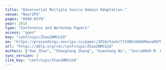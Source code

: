 ```yaml
---
title: "Adversarial Multiple Source Domain Adaptation."
venue: "NeurIPS"
pages: "8568-8579"
year: 2018
type: "Conference and Workshop Papers"
access: "open"
key: "conf/nips/ZhaoZWMCG18"
ee: "https://proceedings.neurips.cc/paper/2018/hash/717d8b3d60d9eea997b35b02b6a4e867-Abstract.html"
url: "https://dblp.org/rec/conf/nips/ZhaoZWMCG18"
authors: ["Han Zhao", "Shanghang Zhang", "Guanhang Wu", "Jos\u00e9 M. F. Moura", "Jo\u00e3o Paulo Costeira", "Geoffrey J. Gordon"]
sync_version: 3
cite_key: "conf/nips/ZhaoZWMCG18"
---
```

